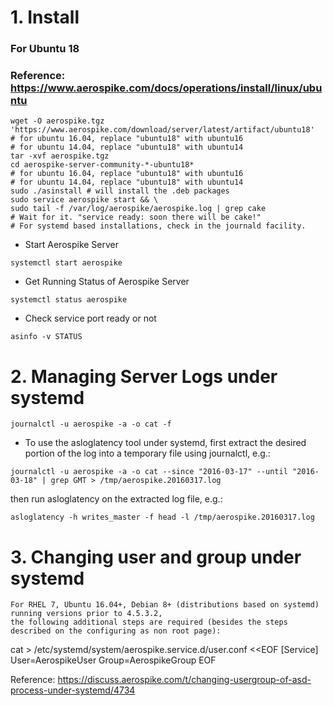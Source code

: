 # 1. Install

### For Ubuntu 18
### Reference: https://www.aerospike.com/docs/operations/install/linux/ubuntu

```
wget -O aerospike.tgz 'https://www.aerospike.com/download/server/latest/artifact/ubuntu18'
# for ubuntu 16.04, replace "ubuntu18" with ubuntu16
# for ubuntu 14.04, replace "ubuntu18" with ubuntu14
tar -xvf aerospike.tgz
cd aerospike-server-community-*-ubuntu18*
# for ubuntu 16.04, replace "ubuntu18" with ubuntu16
# for ubuntu 14.04, replace "ubuntu18" with ubuntu14
sudo ./asinstall # will install the .deb packages
sudo service aerospike start && \
sudo tail -f /var/log/aerospike/aerospike.log | grep cake
# Wait for it. "service ready: soon there will be cake!"
# For systemd based installations, check in the journald facility.
```

- Start Aerospike Server
```
systemctl start aerospike
```

- Get Running Status of Aerospike Server
```
systemctl status aerospike
```

- Check service port ready or not
```
asinfo -v STATUS
```

# 2. Managing Server Logs under systemd

```
journalctl -u aerospike -a -o cat -f
```


- To use the asloglatency tool under systemd, first extract the desired portion of the log into a temporary file
using journalctl, e.g.:
```
journalctl -u aerospike -a -o cat --since "2016-03-17" --until "2016-03-18" | grep GMT > /tmp/aerospike.20160317.log
```

then run asloglatency on the extracted log file, e.g.:

```
asloglatency -h writes_master -f head -l /tmp/aerospike.20160317.log
```

# 3. Changing user and group under systemd
```
For RHEL 7, Ubuntu 16.04+, Debian 8+ (distributions based on systemd) running versions prior to 4.5.3.2, 
the following additional steps are required (besides the steps described on the configuring as non root page):
```

cat > /etc/systemd/system/aerospike.service.d/user.conf <<EOF
[Service]
User=AerospikeUser
Group=AerospikeGroup
EOF

Reference: https://discuss.aerospike.com/t/changing-usergroup-of-asd-process-under-systemd/4734
